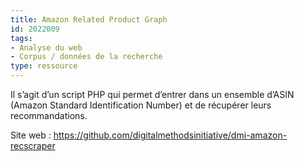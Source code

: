 ```yaml
---
title: Amazon Related Product Graph
id: 2022009
tags:
- Analyse du web
- Corpus / données de la recherche
type: ressource
---
```


Il s’agit d’un script PHP qui permet d’entrer dans un ensemble d’ASIN (Amazon Standard Identification Number) et de récupérer leurs recommandations.

Site web : <https://github.com/digitalmethodsinitiative/dmi-amazon-recscraper>

